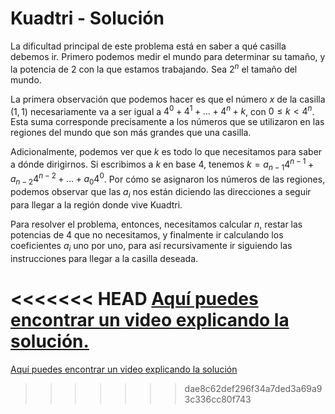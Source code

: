# Kuadtri - Solución

La dificultad principal de este problema está en saber a qué casilla debemos ir. Primero podemos
medir el mundo para determinar su tamaño, y la potencia de $2$ con la que estamos trabajando. Sea $2^n$
el tamaño del mundo.

La primera observación que podemos hacer es que el número $x$ de la casilla $(1,1)$ necesariamente
va a ser igual a $4^0 + 4^1 + \ldots + 4^n + k$, con $0 \leq k < 4^n$. Esta suma corresponde precisamente
a los números que se utilizaron en las regiones del mundo que son más grandes que una casilla.

Adicionalmente, podemos ver que $k$ es todo lo que necesitamos para saber a dónde dirigirnos. Si escribimos
a $k$ en base $4$, tenemos $k = a_{n-1} 4^{n-1} + a_{n-2} 4^{n-2} + \ldots + a_0 4^0$. Por cómo se asignaron
los números de las regiones, podemos observar que las $a_i$ nos están diciendo las direcciones a seguir para
llegar a la región donde vive Kuadtri.

Para resolver el problema, entonces, necesitamos calcular $n$, restar las potencias de $4$ que no necesitamos,
y finalmente ir calculando los coeficientes $a_i$ uno por uno, para así recursivamente ir siguiendo las
instrucciones para llegar a la casilla deseada.

<<<<<<< HEAD
[Aquí puedes encontrar un video explicando la solución.](https://www.youtube.com/watch?v=5K3bqaRNjy4)
=======
[Aquí puedes encontrar un video explicando la solución](https://www.youtube.com/watch?v=5K3bqaRNjy4)
>>>>>>> dae8c62def296f34a7ded3a69a93c336cc80f743
